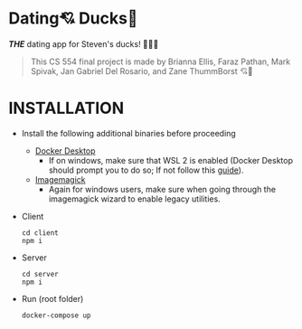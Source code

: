 # Dating💘 Ducks🦆

***THE*** dating app for Steven's ducks!
🦆🦆🦆

> This CS 554 final project is made by Brianna Ellis, Faraz Pathan, Mark Spivak, Jan Gabriel Del Rosario, and Zane ThummBorst 💘🦆

# INSTALLATION 
- Install the following additional binaries before proceeding
	- [Docker Desktop](https://docs.docker.com/get-docker/)
		- If on windows, make sure that WSL 2 is enabled (Docker Desktop should prompt you to do so; If not follow this [guide](https://docs.docker.com/get-docker/)).
	- [Imagemagick ](https://imagemagick.org/script/download.php)
		- Again for windows users, make sure when going through the imagemagick wizard to enable legacy utilities.

- Client
	 ```
	 cd client
	 npm i
	 ```
- Server
	```
	cd server
	npm i
	```
- Run (root folder)
	```
	docker-compose up
	```
